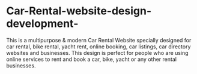 # Car-Rental-website-design-development-
This is a multipurpose &amp; modern Car Rental  Website specially designed for car rental, bike rental, yacht rent, online booking, car listings, car directory websites and businesses. This design is perfect for people who are using online services to rent and book a car, bike, yacht or any other rental businesses.
